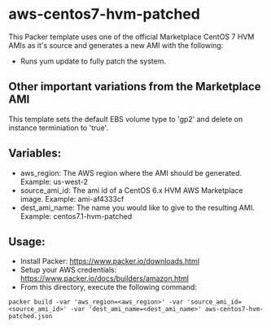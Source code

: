 # aws-centos7-hvm-patched

This Packer template uses one of the official Marketplace CentOS 7 HVM AMIs as it's source and generates a new AMI with the following:

* Runs yum update to fully patch the system.

## Other important variations from the Marketplace AMI
This template sets the default EBS volume type to 'gp2' and delete on instance terminiation to 'true'.

## Variables:
* aws_region: The AWS region where the AMI should be generated. Example: us-west-2
* source_ami_id: The ami id of a CentOS 6.x HVM AWS Marketplace image. Example: ami-af4333cf
* dest_ami_name: The name you would like to give to the resulting AMI. Example: centos7.1-hvm-patched

## Usage:

* Install Packer: https://www.packer.io/downloads.html
* Setup your AWS credentials: https://www.packer.io/docs/builders/amazon.html
* From this directory, execute the following command:

<!-- -->
    
    packer build -var 'aws_region=<aws_region>' -var 'source_ami_id=<source_ami_id>' -var 'dest_ami_name=<dest_ami_name>' aws-centos7-hvm-patched.json 